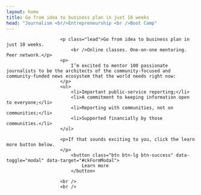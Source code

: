```yaml
---
layout: home
title: Go from idea to business plan in just 10 weeks
head: "Journalism <br/>Entrepreneurship <br />Boot Camp"
---
```

                        <p class="lead">Go from idea to business plan in just 10 weeks.
                            <br />Online classes. One-on-one mentoring. Peer network.</p>
                        <p>
                            I’m excited to mentor 100 passionate journalists to be the architects of the community-focused and community-funded news ecosystem that the world needs right now:
                        </p>
                        <ul>
                            <li>Important public-service reporting;</li>
                            <li>A commitment to keeping information open to everyone;</li>
                            <li>Reporting with communities, not on communities;</li>
                            <li>Supported financially by those communities.</li>
                        </ul>

                        <p>If that sounds exciting to you, click the learn more button below.
                        </p>
                            <button class="btn btn-lg btn-success" data-toggle="modal" data-target="#ckFormModal">
                                Learn more
                            </button>

                        <br />
                        <br />
